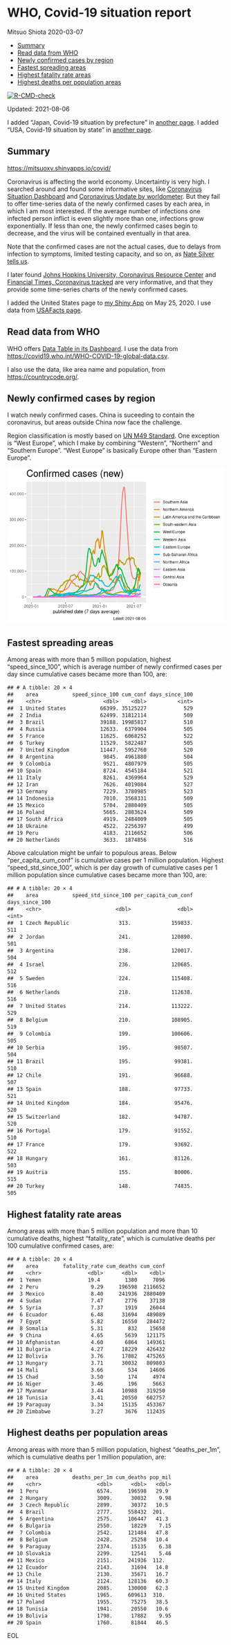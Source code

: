 WHO, Covid-19 situation report
================
Mitsuo Shiota
2020-03-07

-   [Summary](#summary)
-   [Read data from WHO](#read-data-from-who)
-   [Newly confirmed cases by region](#newly-confirmed-cases-by-region)
-   [Fastest spreading areas](#fastest-spreading-areas)
-   [Highest fatality rate areas](#highest-fatality-rate-areas)
-   [Highest deaths per population
    areas](#highest-deaths-per-population-areas)

<!-- badges: start -->

[![R-CMD-check](https://github.com/mitsuoxv/covid/workflows/R-CMD-check/badge.svg)](https://github.com/mitsuoxv/covid/actions)
<!-- badges: end -->

Updated: 2021-08-06

I added “Japan, Covid-19 situation by prefecture” in [another
page](Japan.md). I added “USA, Covid-19 situation by state” in [another
page](USA.md).

## Summary

<https://mitsuoxv.shinyapps.io/covid/>

Coronavirus is affecting the world economy. Uncertaintiy is very high. I
searched around and found some informative sites, like [Coronavirus
Situation
Dashboard](https://who.maps.arcgis.com/apps/opsdashboard/index.html#/c88e37cfc43b4ed3baf977d77e4a0667)
and [Coronavirus Update by
worldometer](https://www.worldometers.info/coronavirus/). But they fail
to offer time-series data of the newly confirmed cases by each area, in
which I am most interested. If the average number of infections one
infected person inflict is even slightly more than one, infections grow
exponentially. If less than one, the newly confirmed cases begin to
decrease, and the virus will be contained eventually in that area.

Note that the confirmed cases are not the actual cases, due to delays
from infection to symptoms, limited testing capacity, and so on, as
[Nate Silver tells
us](https://fivethirtyeight.com/features/coronavirus-case-counts-are-meaningless/).

I later found [Johns Hopkins University, Coronavirus Resource
Center](https://coronavirus.jhu.edu/) and [Financial Times, Coronavirus
tracked](https://www.ft.com/content/a26fbf7e-48f8-11ea-aeb3-955839e06441)
are very informative, and that they provide some time-series charts of
the newly confirmed cases.

I added the United States page to [my Shiny
App](https://mitsuoxv.shinyapps.io/covid/) on May 25, 2020. I use data
from [USAFacts
page](https://usafacts.org/visualizations/coronavirus-covid-19-spread-map/).

## Read data from WHO

WHO offers [Data Table in its Dashboard](https://covid19.who.int/table).
I use the data from
<https://covid19.who.int/WHO-COVID-19-global-data.csv>.

I also use the data, like area name and population, from
<https://countrycode.org/>.

## Newly confirmed cases by region

I watch newly confirmed cases. China is suceeding to contain the
coronavirus, but areas outside China now face the challenge.

Region classification is mostly based on [UN M49
Standard](https://unstats.un.org/unsd/methodology/m49/). One exception
is “West Europe”, which I make by combining “Western”, “Northern” and
“Southern Europe”. “West Europe” is basically Europe other than “Eastern
Europe”.

![](README_files/figure-gfm/chart-1.png)<!-- -->

## Fastest spreading areas

Among areas with more than 5 million population, highest
“speed\_since\_100”, which is average number of newly confirmed cases
per day since cumulative cases became more than 100, are:

    ## # A tibble: 20 × 4
    ##    area           speed_since_100 cum_conf days_since_100
    ##    <chr>                    <dbl>    <dbl>          <int>
    ##  1 United States           66399. 35125227            529
    ##  2 India                   62499. 31812114            509
    ##  3 Brazil                  39188. 19985817            510
    ##  4 Russia                  12633.  6379904            505
    ##  5 France                  11625.  6068252            522
    ##  6 Turkey                  11529.  5822487            505
    ##  7 United Kingdom          11447.  5952760            520
    ##  8 Argentina                9845.  4961880            504
    ##  9 Colombia                 9521.  4807979            505
    ## 10 Spain                    8724.  4545184            521
    ## 11 Italy                    8261.  4369964            529
    ## 12 Iran                     7626.  4019084            527
    ## 13 Germany                  7229.  3780985            523
    ## 14 Indonesia                7010.  3568331            509
    ## 15 Mexico                   5704.  2880409            505
    ## 16 Poland                   5665.  2883624            509
    ## 17 South Africa             4919.  2484009            505
    ## 18 Ukraine                  4522.  2256397            499
    ## 19 Peru                     4183.  2116652            506
    ## 20 Netherlands              3633.  1874856            516

Above calculation might be unfair to populous areas. Below
“per\_capita\_cum\_conf” is cumulative cases per 1 million population.
Highest “speed\_std\_since\_100”, which is per day growth of cumulative
cases per 1 million population since cumulative cases became more than
100, are:

    ## # A tibble: 20 × 4
    ##    area           speed_std_since_100 per_capita_cum_conf days_since_100
    ##    <chr>                        <dbl>               <dbl>          <int>
    ##  1 Czech Republic                313.             159833.            511
    ##  2 Jordan                        241.             120890.            501
    ##  3 Argentina                     238.             120017.            504
    ##  4 Israel                        236.             120685.            512
    ##  5 Sweden                        224.             115408.            516
    ##  6 Netherlands                   218.             112638.            516
    ##  7 United States                 214.             113222.            529
    ##  8 Belgium                       210.             108905.            519
    ##  9 Colombia                      199.             100606.            505
    ## 10 Serbia                        195.              98507.            504
    ## 11 Brazil                        195.              99381.            510
    ## 12 Chile                         191.              96688.            507
    ## 13 Spain                         188.              97733.            521
    ## 14 United Kingdom                184.              95476.            520
    ## 15 Switzerland                   182.              94787.            520
    ## 16 Portugal                      179.              91552.            510
    ## 17 France                        179.              93692.            522
    ## 18 Hungary                       161.              81126.            503
    ## 19 Austria                       155.              80006.            515
    ## 20 Turkey                        148.              74835.            505

## Highest fatality rate areas

Among areas with more than 5 million population and more than 10
cumulative deaths, highest “fatality\_rate”, which is cumulative deaths
per 100 cumulative confirmed cases, are:

    ## # A tibble: 20 × 4
    ##    area        fatality_rate cum_deaths cum_conf
    ##    <chr>               <dbl>      <dbl>    <dbl>
    ##  1 Yemen               19.4        1380     7096
    ##  2 Peru                 9.29     196598  2116652
    ##  3 Mexico               8.40     241936  2880409
    ##  4 Sudan                7.47       2776    37138
    ##  5 Syria                7.37       1919    26044
    ##  6 Ecuador              6.48      31694   489089
    ##  7 Egypt                5.82      16550   284472
    ##  8 Somalia              5.31        832    15658
    ##  9 China                4.65       5639   121175
    ## 10 Afghanistan          4.60       6864   149361
    ## 11 Bulgaria             4.27      18229   426432
    ## 12 Bolivia              3.76      17882   475265
    ## 13 Hungary              3.71      30032   809803
    ## 14 Mali                 3.66        534    14606
    ## 15 Chad                 3.50        174     4974
    ## 16 Niger                3.46        196     5663
    ## 17 Myanmar              3.44      10988   319250
    ## 18 Tunisia              3.41      20550   602757
    ## 19 Paraguay             3.34      15135   453367
    ## 20 Zimbabwe             3.27       3676   112435

## Highest deaths per population areas

Among areas with more than 5 million population, highest
“deaths\_per\_1m”, which is cumulative deaths per 1 million population,
are:

    ## # A tibble: 20 × 4
    ##    area           deaths_per_1m cum_deaths pop_mil
    ##    <chr>                  <dbl>      <dbl>   <dbl>
    ##  1 Peru                   6574.     196598   29.9 
    ##  2 Hungary                3009.      30032    9.98
    ##  3 Czech Republic         2899.      30372   10.5 
    ##  4 Brazil                 2777.     558432  201.  
    ##  5 Argentina              2575.     106447   41.3 
    ##  6 Bulgaria               2550.      18229    7.15
    ##  7 Colombia               2542.     121484   47.8 
    ##  8 Belgium                2428.      25258   10.4 
    ##  9 Paraguay               2374.      15135    6.38
    ## 10 Slovakia               2299.      12541    5.46
    ## 11 Mexico                 2151.     241936  112.  
    ## 12 Ecuador                2143.      31694   14.8 
    ## 13 Chile                  2130.      35671   16.7 
    ## 14 Italy                  2124.     128136   60.3 
    ## 15 United Kingdom         2085.     130000   62.3 
    ## 16 United States          1965.     609613  310.  
    ## 17 Poland                 1955.      75275   38.5 
    ## 18 Tunisia                1941.      20550   10.6 
    ## 19 Bolivia                1798.      17882    9.95
    ## 20 Spain                  1760.      81844   46.5

EOL
